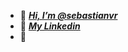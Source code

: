 - 👋 [___Hi, I’m @sebastianvr___](https://github.com/sebastianvr)
- 👋 [___My Linkedin___](https://www.linkedin.com/in/sebastian-vidal-ramirez/)
- 👀 

<!---
sebastianvr/sebastianvr is a ✨ special ✨ repository because its `README.md` (this file) appears on your GitHub profile.
You can click the Preview link to take a look at your changes.
--->
